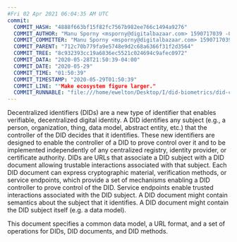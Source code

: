 ```yaml
---
#Fri 02 Apr 2021 06:04:35 AM UTC
commit:
  COMMIT_HASH: "4888f663bf15f82fc7567b982ee766c1494a9276"
  COMMIT_AUTHOR: "Manu Sporny <msporny@digitalbazaar.com> 1590717039 -0400"
  COMMIT_COMMITTER: "Manu Sporny <msporny@digitalbazaar.com> 1590717039 -0400"
  COMMIT_PARENT: "712c70b779fa9e5748e9d2c68a6366f31f2d3564"
  COMMIT_TREE: "8c932393cc19a6836ec5521c024694c9afec0972"
  COMMIT_DATA: "2020-05-28T21:50:39-04:00"
  COMMIT_DATE: "2020-05-29"
  COMMIT_TIME: "01:50:39"
  COMMIT_TIMESTAMP: "2020-05-29T01:50:39"
  COMMIT_LINE: ""Make ecosystem figure larger."
  COMMIT_RUNNABLE: "file:///home/ewelton/Desktop/I/did-biometrics/did-core-dataset/analysis/gitinfo/4888f663bf15f82fc7567b982ee766c1494a9276/snapshot/index.html"
---
```


<section id="abstract">
<p>
<a>Decentralized identifiers</a> (DIDs) are a new type of identifier that
enables verifiable, decentralized digital identity. A <a>DID</a> identifies any
subject (e.g., a person, organization, thing, data model, abstract entity, etc.)
that the controller of the <a>DID</a> decides that it identifies. These new
identifiers are designed to enable the controller of a <a>DID</a> to prove
control over it and to be implemented independently of any centralized registry,
identity provider, or certificate authority. <a>DID</a>s are URLs that associate
a <a>DID subject</a> with a <a>DID document</a> allowing trustable interactions
associated with that subject. Each <a>DID document</a> can express cryptographic
material, verification methods, or <a>service endpoints</a>, which provide a set
of mechanisms enabling a <a>DID controller</a> to prove control of the
<a>DID</a>. <a>Service endpoints</a> enable trusted interactions associated with
the <a>DID subject</a>. A <a>DID document</a> might contain semantics about the
subject that it identifies. A <a>DID document</a> might contain the <a>DID
subject</a> itself (e.g. a data model).
    </p>
<p>
This document specifies a common data model, a URL format, and a set of
operations for <a>DIDs</a>, <a>DID documents</a>, and <a>DID methods</a>.
    </p>
</section>
